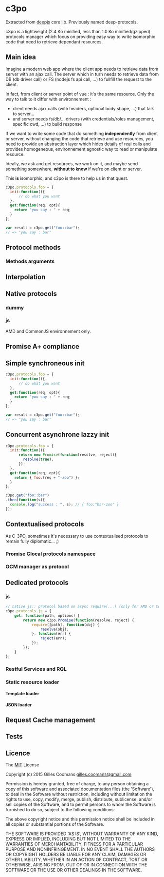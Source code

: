 # c3po

Extracted from [deepjs](https://github.com/deepjs/deepjs) core lib.
Previously named deep-protocols.

c3po is a lightweight (2.4 Ko minified, less than 1.0 Ko minified/gzipped) protocols manager which focus on providing easy way to write isomorphic code that need to retrieve dependant resources.

## Main idea

Imagine a modern web app where the client app needs to retrieve data from server with an ajax call. The server which in turn needs to retrieve data from DB (db driver call) or FS (nodejs fs api call, ...) to fullfill the request to the client.

In fact, from client or server point of vue : it's the same resource. Only the way to talk to it differ with environnement :
- client needs ajax calls (with headers, optional body shape, ...) that talk to server...
- and server needs fs/db/... drivers (with credentials/roles management, specific cwd, ...) to build response

If we want to write some code that do something __independently__ from client or server, without changing the code that retrieve and use resources, you need to provide an abstraction layer which hides details of real calls and provides homogeneous, environnement agnostic way to read or manipulate resource.

Ideally, we ask and get resources, we work on it, and maybe send something somewhere, __without to know__ if we're on client or server.

This __is__ isomorphic, and c3po is there to help us in that quest.


```javascript
c3po.protocols.foo = {
  init:function(){
      // do what you want
  },
  get:function(req, opt){
    return "you say : " + req;
  }
};

var result = c3po.get("foo::bar"); 
// => "you say : bar"
```

## Protocol methods

### Methods arguments

## Interpolation

## Native protocols

### dummy

### js

AMD and CommonJS environnement only.

## Promise A+ compliance

## Simple synchroneous init

```javascript
c3po.protocols.foo = {
  init:function(){
      // do what you want
  },
  get:function(req, opt){
    return "you say : " + req;
  }
};

var result = c3po.get("foo::bar"); 
// => "you say : bar"
```


## Concurrent asynchrone lazzy init 

```javascript
c3po.protocols.foo = {
  init:function(){
      return new Promise(function(resolve, reject){
        resolve(true);
      });
  },
  get:function(req, opt){
    return { foo:(req + "-zoo") };
  }
};

c3po.get("foo::bar")
.then(function(s){
  console.log("success : ", s); // { foo:"bar-zoo" }
});
```

## Contextualised protocols

As C-3PO, sometimes it's necessary to use contextualised protocols to remain fully diplomatic... ;)

### Promise Glocal protocols namespace

### OCM manager as protocol


## Dedicated protocols

### js
```javascript
// native js:: protocol based on async require(...) (only for AMD or CommonJS env.)
c3po.protocols.js = {
	get: function(path, options) {
		return new c3po.Promise(function(resolve, reject) {
			require([path], function(obj) {
				resolve(obj);
			}, function(err) {
				reject(err);
			});
		});
	}
};
```

### Restful Services and RQL

### Static resource loader
#### Template loader

#### JSON loader

## Request Cache management

## Tests

## Licence

The [MIT](http://opensource.org/licenses/MIT) License

Copyright (c) 2015 Gilles Coomans <gilles.coomans@gmail.com>

Permission is hereby granted, free of charge, to any person obtaining a copy of this software and associated documentation files (the 'Software'), to deal in the Software without restriction, including without limitation the rights to use, copy, modify, merge, publish, distribute, sublicense, and/or sell copies of the Software, and to permit persons to whom the Software is furnished to do so, subject to the following conditions:

The above copyright notice and this permission notice shall be included in all copies or substantial portions of the Software.

THE SOFTWARE IS PROVIDED 'AS IS', WITHOUT WARRANTY OF ANY KIND, EXPRESS OR IMPLIED, INCLUDING BUT NOT LIMITED TO THE WARRANTIES OF MERCHANTABILITY, FITNESS FOR A PARTICULAR PURPOSE AND NONINFRINGEMENT. IN NO EVENT SHALL THE AUTHORS OR COPYRIGHT HOLDERS BE LIABLE FOR ANY CLAIM, DAMAGES OR OTHER LIABILITY, WHETHER IN AN ACTION OF CONTRACT, TORT OR OTHERWISE, ARISING FROM, OUT OF OR IN CONNECTION WITH THE SOFTWARE OR THE USE OR OTHER DEALINGS IN THE SOFTWARE.
